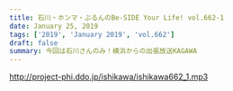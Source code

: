 ```yaml
---
title: 石川・ホンマ・ぶるんのBe-SIDE Your Life! vol.662-1
date: January 25, 2019
tags: ['2019', 'January 2019', 'vol.662']
draft: false
summary: 今回は石川さんのみ！横浜からの出張放送KAGAWA
---
```


http://project-phi.ddo.jp/ishikawa/ishikawa662_1.mp3
